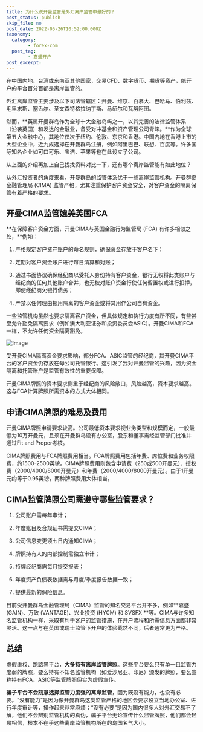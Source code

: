 ```yaml
---
title: 为什么说开曼监管是外汇离岸监管中最好的？
post_status: publish
skip_file: no
post_date: 2022-05-26T10:52:00.000Z
taxonomy:
  category:
        - forex-com
  post_tag:
        - 嘉盛开户
post_excerpt: 
---
```

在中国内地、台湾或东南亚其他国家，交易CFD、数字货币、期货等资产，能开户的平台百分百都是离岸监管的。

外汇离岸监管主要涉及以下司法管辖区：开曼、维京、百慕大、巴哈马、伯利兹、毛里求斯、塞舌尔、圣文森特格拉纳丁斯、马绍尔和瓦努阿图。

然而，**英属开曼群岛作为全球十大金融岛屿之一，以其完善的法律监管体系（沿袭英国）和发达的金融业，备受对冲基金和资产管理公司青睐。**作为全球第五大金融中心，其地位仅次于纽约、伦敦、东京和香港。中国内地在香港上市的大型企业中，近九成选择在开曼群岛注册，例如阿里巴巴、联想、百度等。许多国际知名企业如可口可乐、宝洁、苹果等也在此设立子公司。

从上面的介绍再加上自己找找资料对比一下，还有哪个离岸监管能有如此地位？

从外汇投资者的角度来看，开曼群岛的监管体系优于一些离岸监管机构。开曼群岛金融管理局 (CIMA) 监管严格，尤其注重保护客户资金安全，对客户资金的隔离保管有着严格的要求。

## 开曼CIMA监管媲美英国FCA

**在保障客户资金方面，开曼CIMA与英国金融行为监管局 (FCA) 有许多相似之处，**例如：

1. 严格规定客户资产账户的命名规则，确保资金存放于客户名下；

1. 定期对客户资金账户进行每日清算和对账；

1. 通过书面协议确保经纪商以受托人身份持有客户资金，银行无权将此类账户与经纪商的任何其他账户合并，也无权对账户资金行使任何留置权或进行扣押，即使经纪商欠银行债务；

1. 严禁以任何理由挪用隔离的客户资金或将其用作公司自有资金。

一些监管机构虽然也要求隔离客户资金，但具体规定和执行力度有所不同，有些甚至允许豁免隔离要求（例如澳大利亚证券和投资委员会ASIC）。开曼CIMA和FCA一样，不允许任何资金隔离豁免。

![Image](https://prod-files-secure.s3.us-west-2.amazonaws.com/39ed1227-6d7d-4570-be36-9ccd4a2c4241/bd849744-3fcb-4a37-8312-357962c8f065/image.png?X-Amz-Algorithm=AWS4-HMAC-SHA256&X-Amz-Content-Sha256=UNSIGNED-PAYLOAD&X-Amz-Credential=ASIAZI2LB4665TB2PFOM%2F20250815%2Fus-west-2%2Fs3%2Faws4_request&X-Amz-Date=20250815T161350Z&X-Amz-Expires=3600&X-Amz-Security-Token=IQoJb3JpZ2luX2VjEBcaCXVzLXdlc3QtMiJIMEYCIQD7ecA%2B2aCVEgjE%2BAHyN4oxTarGiWaT9ztowlbl45SPYwIhAIxLQjV1C4%2FAOsK5bqOs8tz3D9VhG1N2axo%2F%2FxY4zs1AKv8DCGAQABoMNjM3NDIzMTgzODA1IgxMSkf8iifxUPa4Ua8q3AMY6D16JL%2BTZsG74rZK6v9XpMUS7H0ggsKnq7V5uiuC881f9c6NR1uyXsR8yxTfim9ru%2BQkV51zVMh%2F4M%2BtEkgEr0L01CK84FcXCFSzAksmDKFUweakeqC9GlnirIc2lAGiwh%2FeAOgQIEQxSQNUvLxacmgJwkfmHN0ggz%2F7kGGpoL7HPPcPq5jY9uJJIa9U1TbrhEGffnrpfHBiTriUuaD7yqYGBqSG5hRJSX8fApWgj%2B8gc8%2BNUgVhjvm81NslPwF1qQPeglxpaDFAahfXvBq3JO1VaHvJpmZdJ%2Bktaj%2BJY2JukfUfXtup%2BRSJjVH2P28mK%2Bgnj8vRkeAM3ywc4u7%2B8flTiWZwaBfin8kV%2BALqsB3um2DVDm7Gb9TjWYstAN1uUr6GGueUnTj9aZjP%2BxnsMK1n1b3MV5VctNWQUuuffvkwXvhAyVcO%2B9DQXzxbolwAsjY8U2gvEr9P8M%2FOaLKEEE5pbBckGz1icl6IUCFBmObLD6z%2FwD2cRK0BAnVI6iSRCYgV1rMC4BB3xPgjWLQDdZac2gz6X%2FdfjrCPtEVjwZphwPm7JajZSQSPE4NOYUGib5z%2FxYGSTTi1cJsxfsMvEzNDy00LCr9m0AYTMXfjv0kyhlBab64hoJxFTTCVm%2F3EBjqkAT9D%2FnZ7qQe5tWRIG1yoOmkP8nluNh0b5hkvnek7LePayeQMa%2BTrtxkG4ufn0E2qWRjGdmcgYGE5PuBNa01SQHTCDhHX0DlCBe1FuBaimIo2HTK2iPzbFtmbH1tVu%2Fi75LZB%2BwYt9Y%2FYnTMZBRobkabUj79csLAFc4tVgejmrNwPmYaR%2B%2Bh3MzDe2oUuwvQLA4Du9xhcpV8TYqeEfI4GvpwOB%2FJe&X-Amz-Signature=ba2c64b3e9060de88575ba227d751f04c1097784b47f1ce2e40b9939ea783d39&X-Amz-SignedHeaders=host&x-amz-checksum-mode=ENABLED&x-id=GetObject)

受开曼CIMA隔离资金要求影响，部分FCA、ASIC监管的经纪商，其开曼CIMA平台的客户资金仍存放在母公司托管银行。这引发了我对开曼监管的兴趣，因为资金隔离和托管账户是监管有效性的重要保障。

开曼CIMA牌照的资本要求侧重于经纪商的风险敞口，风险越高，资本要求越高。这与FCA计算牌照所需资本的方式大体相同。

## **申请CIMA牌照的难易及费用**

开曼CIMA牌照申请要求较高。公司最低资本要求视业务类型和规模而定，一般最低为10万开曼元，且须在开曼群岛设有办公室，股东和董事需经监管部门批准并通过Fit and Proper考核。

CIMA牌照费用与FCA牌照费用相当。FCA牌照费用包括年费、席位费和业务权限费，约1500-2500英镑。CIMA牌照费用则包含申请费（250或500开曼元）、授权费（2000/4000/8000开曼元）和年费（2000/4000/8000开曼元）。由于1开曼元约等于0.95英镑，两种牌照费用大体相当。

## CIMA监管牌照公司需遵守哪些监管要求？

1. 公司账户需每年审计；

1. 年度账目及合规证书需提交CIMA；

1. 公司信息变更须七日内通知CIMA；

1. 牌照持有人的内部控制需独立审计；

1. 持牌经纪商需每月提交报表；

1. 年度资产负债表数据需与月度/季度报告数据一致；

1. 提供最新的保险信息。

目前受开曼群岛金融管理局（CIMA）监管的知名交易平台并不多，例如**嘉盛 (GAIN)、万致 (VANTAGE)、兴业投资 (HYCM) 和 SVSFX **等。CIMA与许多知名监管机构一样，采取有利于客户的监管措施，在开户流程和所需信息方面都非常灵活。这一点与在英国或瑞士监管下开户的体验截然不同，后者通常更为严格。

## 总结

虚假维权、跑路黑平台，**大多持有离岸监管牌照**。这些平台要么只有单一且监管力度弱的牌照，要么持有不知名监管机构（如爱沙尼亚、印尼）颁发的牌照，要么宣称持有FCA、ASIC等监管牌照但实为虚假宣传。

**骗子平台不会刻意选择监管力度强的离岸监管**，因为既没有能力，也没有必要。“没有能力”是因为像开曼群岛这类监管严格的地区会要求设立当地办公室、进行年度审计等，操作起来非常麻烦；“没有必要”是因为国内很多人对外汇交易不了解，他们不会辨别监管机构的真伪，骗子平台无论宣传什么监管牌照，他们都会轻易相信，根本不在乎这些离岸监管机构所在的岛国名气大小。
